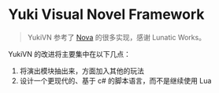 # Yuki Visual Novel Framework

> YukiVN 参考了 [Nova](https://github.com/Lunatic-Works/Nova) 的很多实现，感谢 Lunatic Works。

YukiVN 的改进将主要集中在以下几点：

1. 将演出模块抽出来，方面加入其他的玩法
2. 设计一个更现代的、基于 c# 的脚本语言，而不是继续使用 Lua
